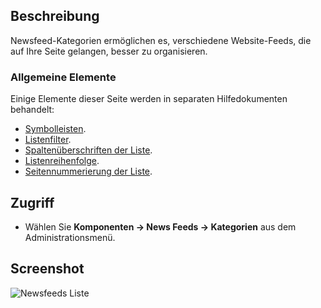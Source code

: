 <!-- Filename: Help4.x:News_Feeds:_Categories / Display title: News Feeds: Kategorien -->

## Beschreibung

Newsfeed-Kategorien ermöglichen es, verschiedene Website-Feeds, die auf Ihre Seite gelangen, besser zu organisieren.

### Allgemeine Elemente

Einige Elemente dieser Seite werden in separaten Hilfedokumenten behandelt:

* [Symbolleisten](jdocmanual?article=help/common-elements/toolbars).
* [Listenfilter](jdocmanual?article=help/common-elements/list-filters).
* [Spaltenüberschriften der Liste](jdocmanual?article=help/common-elements/list-column-headers).
* [Listenreihenfolge](jdocmanual?article=help/common-elements/list-ordering).
* [Seitennummerierung der Liste](jdocmanual?article=help/common-elements/list-pagination).

## Zugriff

- Wählen Sie **Komponenten → News Feeds → Kategorien** aus dem Administrationsmenü.

## Screenshot

![Newsfeeds Liste](../../../de/images/news-feeds/news-feeds-categories.png)
